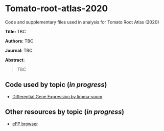 # Tomato-root-atlas-2020
Code and supplementary files used in analysis for Tomato Root Atlas (2020)

**Title:** TBC

**Authors:**  TBC

**Journal:** TBC

**Abstract:** 

> TBC



## Code used by topic (*in progress*)
- [Differential Gene Expression by limma-voom]()


## Other resources by topic (*in progress*)
- [eFP browser]()

